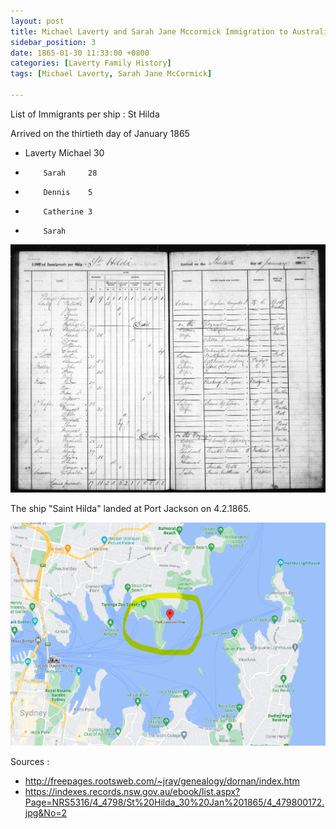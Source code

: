 ```yaml
---
layout: post
title: Michael Laverty and Sarah Jane Mccormick Immigration to Australia on the St Hilda 30th January 1865
sidebar_position: 3
date: 1865-01-30 11:33:00 +0800
categories: [Laverty Family History]
tags: [Michael Laverty, Sarah Jane McCormick]

---
```


List of Immigrants per ship : St Hilda

Arrived on the thirtieth day of January 1865


* Laverty Michael   30
*         Sarah     28
*         Dennis    5
*         Catherine 3
*         Sarah

![](/assets/img/laverty/michael-laverty-sarah-st-hilda-immigration.jpg)

The ship "Saint Hilda" landed at Port Jackson on 4.2.1865.

![](/assets/img/laverty/port-jackson.png)

Sources :
* http://freepages.rootsweb.com/~jray/genealogy/dornan/index.htm
* https://indexes.records.nsw.gov.au/ebook/list.aspx?Page=NRS5316/4_4798/St%20Hilda_30%20Jan%201865/4_479800172.jpg&No=2
